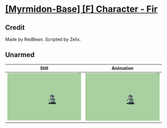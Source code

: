 # [\[Myrmidon-Base\] \[F\] Character - Fir](../)

## Credit

Made by RedBean. 
Scripted by Zelix.
	
## Unarmed

| Still | Animation |
| :---: | :-------: |
| ![Unarmed still](./Unarmed_000.png) | ![Unarmed animation](./Unarmed.gif) |
